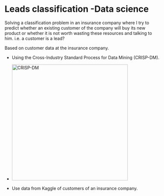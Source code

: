 # Leads classification -Data science

Solving a classification problem in an insurance company where I try to predict whether an existing customer of the company will buy its new product or whether it is not worth wasting these resources and talking to him. i.e. a customer is a lead? 

Based on customer data at the insurance company.
* Using the Cross-Industry Standard Process for Data Mining (CRISP-DM).
* <img width="377" alt="CRISP-DM" src="https://user-images.githubusercontent.com/62471768/113473461-4b926500-9472-11eb-9a4d-25e85b16d49e.PNG">

* Use data from Kaggle of customers of an insurance company.
